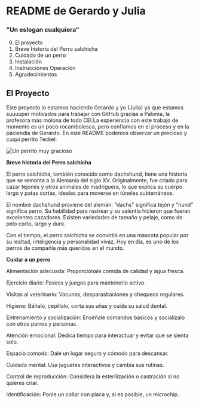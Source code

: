# README de Gerardo y Julia
### "Un eslogan cualquiera" 

0. El proyecto
1. Breve historia del Perro salchicha
2. Cuidado de un perro
3. Instalación
4. Instrucciones Operación
5. Agradecimientos

## El Proyecto

Este proyecto lo estamos haciendo Gerardo y yo (Julia) ya que estamos suuuuper motivados para trabajar con GitHub gracias a Paloma, la profesora más molona de todo CEI.La experiencia con este trabajo de momento es un poco rocambolesca, pero confiamos en el proceso y en la paciendia de Gerardo.
En este README podemos observar un precioso y cuqui perrito Teckel:

![Un perrito muy gracioso ](https://img.huffingtonpost.es/files/image_1200_720/uploads/2024/04/01/alemania-prohibira-los-perros-salchicha.jpeg)


**Breve historia del Perro salchicha**

El perro salchicha, también conocido como dachshund, tiene una historia que se remonta a la Alemania del siglo XV. Originalmente, fue criado para cazar tejones y otros animales de madriguera, lo que explica su cuerpo largo y patas cortas, ideales para moverse en túneles subterráneos.

El nombre dachshund proviene del alemán: "dachs" significa tejón y "hund" significa perro. Su habilidad para rastrear y su valentía hicieron que fueran excelentes cazadores. Existen variedades de tamaño y pelaje, como de pelo corto, largo y duro.

Con el tiempo, el perro salchicha se convirtió en una mascota popular por su lealtad, inteligencia y personalidad vivaz. Hoy en día, es uno de los perros de compañía más queridos en el mundo.

**Cuidar a un perro**

Alimentación adecuada: Proporciónale comida de calidad y agua fresca.

Ejercicio diario: Paseos y juegos para mantenerlo activo.

Visitas al veterinario: Vacunas, desparasitaciones y chequeos regulares.

Higiene: Báñalo, cepíllalo, corta sus uñas y cuida su salud dental.

Entrenamiento y socialización: Enséñale comandos básicos y socialízalo con otros perros y personas.

Atención emocional: Dedica tiempo para interactuar y evitar que se sienta solo.

Espacio cómodo: Dale un lugar seguro y cómodo para descansar.

Cuidado mental: Usa juguetes interactivos y cambia sus rutinas.

Control de reproducción: Considera la esterilización o castración si no quieres criar.

Identificación: Ponle un collar con placa y, si es posible, un microchip.
